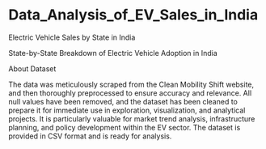# Data_Analysis_of_EV_Sales_in_India

Electric Vehicle Sales by State in India

State-by-State Breakdown of Electric Vehicle Adoption in India

About Dataset

The data was meticulously scraped from the Clean Mobility Shift website, and then thoroughly preprocessed to ensure accuracy and relevance. All null values have been removed, and the dataset has been cleaned to prepare it for immediate use in exploration, visualization, and analytical projects. It is particularly valuable for market trend analysis, infrastructure planning, and policy development within the EV sector. The dataset is provided in CSV format and is ready for analysis.
